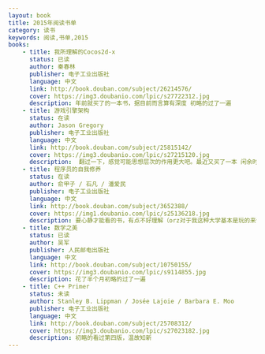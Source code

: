 ```yaml
---
layout: book
title: 2015年阅读书单
category: 读书
keywords: 阅读,书单,2015
books: 
    - title: 我所理解的Cocos2d-x
      status: 已读
      author: 秦春林 
      publisher: 电子工业出版社
      language: 中文
      link: http://book.douban.com/subject/26214576/
      cover: https://img3.doubanio.com/lpic/s27722312.jpg
      description: 年前就买了的一本书，据目前而言算有深度 初略的过了一遍
    - title: 游戏引擎架构
      status: 在读
      author: Jason Gregory 
      publisher: 电子工业出版社
      language: 中文
      link: http://book.douban.com/subject/25815142/
      cover: https://img3.doubanio.com/lpic/s27215120.jpg
      description:  翻过一下，感觉可能思想层次的作用更大吧。最近又买了一本 闲余时间 翻翻
    - title: 程序员的自我修养
      status: 在读
      author: 俞甲子 / 石凡 / 潘爱民 
      publisher: 电子工业出版社
      language: 中文
      link: http://book.douban.com/subject/3652388/
      cover: https://img1.doubanio.com/lpic/s25136218.jpg
      description: 要心静才能看的书，有点不好理解（orz对于我这种大学基本是玩的来说），一年了竟然还没全部翻完
    - title: 数学之美
      status: 已读
      author: 吴军  
      publisher: 人民邮电出版社
      language: 中文
      link: http://book.douban.com/subject/10750155/
      cover: https://img3.doubanio.com/lpic/s9114855.jpg
      description: 花了半个月初略的过了一遍
    - title: C++ Primer
      status: 未读
      author: Stanley B. Lippman / Josée Lajoie / Barbara E. Moo 
      publisher: 电子工业出版社
      language: 中文
      link: http://book.douban.com/subject/25708312/
      cover: https://img3.doubanio.com/lpic/s27023182.jpg
      description: 初略的看过第四版，温故知新
---
```





     
  